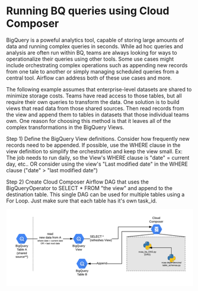 # Running BQ queries using Cloud Composer

BigQuery is a poweful analytics tool, capable of storing large amounts of data and running complex queries in seconds. While ad hoc queries and analysis are often run within BQ, teams are always looking for ways to operationalize their queries using other tools. Some use cases might include orchestrating complex operations such as appending new records from one tale to another or simply managing scheduled queries from a central tool. Airflow can address both of these use cases and more.

The following example assumes that enterprise-level datasets are shared to minimize storage costs. Teams have read access to those tables, but all require their own queries to transform the data. One solution is to build views that read data from those shared sources. Then read records from the view and append them to tables in datasets that those individual teams own. One reason for choosing this method is that it leaves all of the complex transformations in the BigQuery Views. 

Step 1) Define the BigQuery View definitions.
Consider how frequently new records need to be appended. If possible, use the WHERE clause in the view definition to simplify the orchestration and keep the view small. Ex: The job needs to run daily, so the View's WHERE clause is "date" = current day, etc.. OR consider using the view's "Last modified date" in the WHERE clause ("date" > "last modified date") 

Step 2) Create Cloud Composer Airflow DAG that uses the BigQueryOperator to SELECT * FROM "the view" and append to the destination table. 
This single DAG can be used for multiple tables using a For Loop. Just make sure that each table has it's own task_id. 


![Diagram](BQ_Composer.png)
